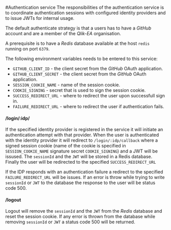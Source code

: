 #Authentication service
The responsibilities of the authentication service is to coordinate authentication sessions with configured identity providers and to issue JWTs for internal usage. 

The default authenticate strategy is that a users has to have a _GitHub_ account and are a member of the _Qlik-EA_ organisation.

A prerequisite is to have a _Redis_ database available at the host `redis` running on port `6379`.

The following environment variables needs to be entered to this service:
- `GITHUB_CLIENT_ID` - the client secret from the _GitHub_ OAuth application.
- `GITHUB_CLIENT_SECRET` - the client secret from the _GitHub_ OAuth application. 
- `SESSION_COOKIE_NAME` - name of the session cookie.
- `COOKIE_SIGNING` - secret that is used to sign the session cookie.
- `SUCCESS_REDIRECT_URL` - where to redirect the user upon successfull sign in.
- `FAILURE_REDIRECT_URL` - where to redirect the user if authentication fails.

#### /login/:idp/
If the specified identity provider is registered in the service it will initiate an authentication attempt with that provider.
When the user is authenticated with the identity provider it will redirect to `/login/:idp/callback` where a signed session cookie 
(name of the cookie is specified in `SESSION_COOKIE_NAME` signature secret `COOKIE_SIGNING`) and a JWT will be issused.
The `sessionId` and the `JWT` will be stored in a Redis database. Finally the user will be redirected to the specified `SUCCESS_REDIRECT_URL`

If the IDP responds with an authentication failure a redirect to the specified `FAILURE_REDIRECT_URL` will be issues.
If an error is throw while trying to write `sessionId` or `JWT` to the database the response to the user will be status code 500.

#### /logout
Logout will remove the `sessionId` and the `JWT` from the _Redis_ database and reset the session cookie.
If any error is thrown from the database while removing `sessionId` or `JWT` a status code 500 will be returned.
